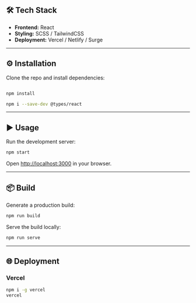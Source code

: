 ## 🛠️ Tech Stack

- **Frontend:** React
- **Styling:** SCSS / TailwindCSS
- **Deployment:** Vercel / Netlify / Surge

---

## ⚙️ Installation

Clone the repo and install dependencies:

```bash

npm install

npm i --save-dev @types/react
```

---

## ▶️ Usage

Run the development server:

```bash
npm start
```

Open [http://localhost:3000](http://localhost:3000) in your browser.

---

## 📦 Build

Generate a production build:

```bash
npm run build
```

Serve the build locally:

```bash
npm run serve
```

---

## 🌐 Deployment

### **Vercel**
```bash
npm i -g vercel
vercel
```


